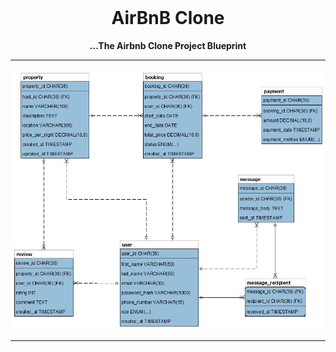 <div align="center">
  <br>
  <h1><b>AirBnB Clone</b></h1>
  <strong>...The Airbnb Clone Project Blueprint</strong>
</div>

---

![Preview of app](airbnb_clone_current.png)

---

<br />